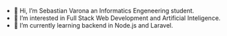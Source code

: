 - 👋 Hi, I’m Sebastian Varona an Informatics Engeneering student.
- 👀 I’m interested in Full Stack Web Development and Artificial Inteligence.
- 🌱 I’m currently learning backend in Node.js and Laravel.
<!--- - 💞️ I’m looking to collaborate on ... 
- 📫 How to reach me ... --->

<!---
sebastianvarona/sebastianvarona is a ✨ special ✨ repository because its `README.md` (this file) appears on your GitHub profile.
You can click the Preview link to take a look at your changes.
--->
